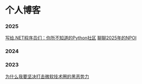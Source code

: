 # 个人博客

### 2025
[写给.NET程序员们：你所不知道的Python社区](https://github.com/shnug/jobs/issues/72)
[聊聊2025年的NPOI](https://github.com/shnug/jobs/issues/65)


### 2024


### 2023

[为什么我要坚决打击微软技术圈的黑恶势力](https://github.com/shnug/jobs/issues/71)
